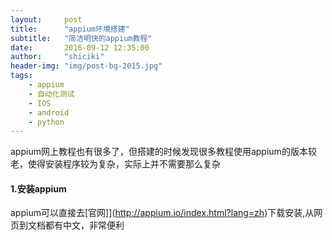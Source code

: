 ```yaml
---
layout:     post
title:      "appium环境搭建"
subtitle:   "简洁明快的appium教程"
date:       2016-09-12 12:35:00
author:     "shiciki"
header-img: "img/post-bg-2015.jpg"
tags:
    - appium
    - 自动化测试
	- IOS
	- android
	- python
---
```


appium网上教程也有很多了，但搭建的时候发现很多教程使用appium的版本较老，使得安装程序较为复杂，实际上并不需要那么复杂

#### 1.安装appium

appium可以直接去[官网]](http://appium.io/index.html?lang=zh)下载安装,从网页到文档都有中文，非常便利








